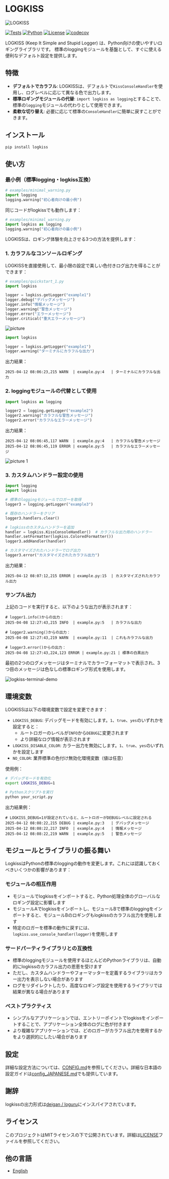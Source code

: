 # LOGKISS

![LOGKISS](https://raw.githubusercontent.com/tkykszk/logkiss/main/docs/logkiss-logo-tiny.png)

[![Tests](https://github.com/tkykszk/logkiss/actions/workflows/test.yml/badge.svg)](https://github.com/tkykszk/logkiss/actions/workflows/test.yml) [![Python](https://img.shields.io/badge/python-3.7%20%7C%203.8%20%7C%203.9%20%7C%203.10%20%7C%203.11%20%7C%203.12%20%7C%203.13-blue)](https://www.python.org/) [![License](https://img.shields.io/badge/License-MIT-blue.svg)](https://opensource.org/licenses/MIT) [![codecov](https://codecov.io/gh/tkykszk/logkiss/branch/main/graph/badge.svg)](https://codecov.io/gh/tkykszk/logkiss)

LOGKISS (Keep It Simple and Stupid Logger) は、Python向けの使いやすいロギングライブラリです。
標準のloggingモジュールを基盤として、すぐに使える便利なデフォルト設定を提供します。

## 特徴

- **デフォルトでカラフル**: LOGKISSは、デフォルトで`KissConsoleHandler`を使用し、ログレベルに応じて異なる色で出力します。
- **標準ロギングモジュールの代替**: `import logkiss as logging`とすることで、標準の`logging`モジュールの代わりとして使用できます。
- **柔軟な切り替え**: 必要に応じて標準の`ConsoleHandler`に簡単に戻すことができます。

## インストール

```bash
pip install logkiss
```

## 使い方

### 最小例（標準logging・logkiss互換）

```python
# examples/minimal_warning.py
import logging
logging.warning("初心者向けの最小例")
```

同じコードがlogkissでも動作します：

```python
# examples/minimal_warning.py
import logkiss as logging
logging.warning("初心者向けの最小例")
```

LOGKISSは、ロギング体験を向上させる3つの方法を提供します：

### 1. カラフルなコンソールロギング

LOGKISSを直接使用して、最小限の設定で美しい色付きログ出力を得ることができます：

```python
# examples/quickstart_1.py
import logkiss

logger = logkiss.getLogger("example1")
logger.debug("デバッグメッセージ")
logger.info("情報メッセージ")
logger.warning("警告メッセージ")
logger.error("エラーメッセージ")
logger.critical("重大エラーメッセージ")
```

![picture](https://raw.githubusercontent.com/tkykszk/logkiss/main/images/1744211555459.png)

```python
import logkiss

logger = logkiss.getLogger("example1")
logger.warning("ターミナルにカラフルな出力")
```

出力結果：

```text
2025-04-12 08:06:23,215 WARN  | example.py:4   | ターミナルにカラフルな出力
```

### 2. loggingモジュールの代替として使用

```python
import logkiss as logging

logger2 = logging.getLogger("example2")
logger2.warning("カラフルな警告メッセージ")
logger2.error("カラフルなエラーメッセージ")
```

出力結果：
```
2025-04-12 08:06:45,117 WARN  | example.py:4   | カラフルな警告メッセージ
2025-04-12 08:06:45,119 ERROR | example.py:5   | カラフルなエラーメッセージ
```

![picture 1](images/1744211946693.png)  

### 3. カスタムハンドラー設定の使用

```python
import logging
import logkiss

# 標準のloggingモジュールでロガーを取得
logger3 = logging.getLogger("example3")

# 既存のハンドラーをクリア
logger3.handlers.clear()

# logkissのカスタムハンドラーを追加
handler = logkiss.KissConsoleHandler()  # カラフルな出力用のハンドラー
handler.setFormatter(logkiss.ColoredFormatter())
logger3.addHandler(handler)

# カスタマイズされたハンドラーでログ出力
logger3.error("カスタマイズされたカラフル出力")
```

出力結果：
```
2025-04-12 08:07:12,215 ERROR | example.py:15  | カスタマイズされたカラフル出力
```

### サンプル出力

上記のコードを実行すると、以下のような出力が表示されます：

```text
# logger1.info()からの出力：
2025-04-08 12:27:43,215 INFO  | example.py:5   | カラフルな出力

# logger2.warning()からの出力：
2025-04-08 12:27:43,219 WARN  | example.py:11  | これもカラフルな出力

# logger3.error()からの出力：
2025-04-08 12:27:43,224,123 ERROR | example.py:21 | 標準の白黒出力
```

最初の2つのログメッセージはターミナルでカラーフォーマットで表示され、3つ目のメッセージは色なしの標準ロギング形式を使用します。

![logkiss-terminal-demo](docs/logkiss-terminal-demo.png)

## 環境変数

LOGKISSは以下の環境変数で設定を変更できます：

- `LOGKISS_DEBUG`: デバッグモードを有効にします。`1`、`true`、`yes`のいずれかを設定すると：
  - ルートロガーのレベルが`INFO`から`DEBUG`に変更されます
  - より詳細なログ情報が表示されます
- `LOGKISS_DISABLE_COLOR`: カラー出力を無効にします。`1`、`true`、`yes`のいずれかを設定します
- `NO_COLOR`: 業界標準の色付け無効化環境変数（値は任意）

使用例：
```bash
# デバッグモードを有効化
export LOGKISS_DEBUG=1

# Pythonスクリプトを実行
python your_script.py
```

出力結果例：
```
# LOGKISS_DEBUG=1が設定されていると、ルートロガーがDEBUGレベルに設定される
2025-04-12 08:08:22,215 DEBUG | example.py:3   | デバッグメッセージ
2025-04-12 08:08:22,217 INFO  | example.py:4   | 情報メッセージ
2025-04-12 08:08:22,219 WARN  | example.py:5   | 警告メッセージ
```

## モジュールとライブラリの振る舞い

LogkissはPythonの標準のloggingの動作を変更します。これには認識しておくべきいくつかの影響があります：

### モジュールの相互作用

- モジュールでlogkissをインポートすると、Python処理全体のグローバルなロギング設定に影響します
- モジュールAでlogkissをインポートし、モジュールBで標準のloggingをインポートすると、モジュールBのロギングもlogkissのカラフル出力を使用します
- 特定のロガーを標準の動作に戻すには、`logkiss.use_console_handler(logger)`を使用します

### サードパーティライブラリとの互換性

- 標準のloggingモジュールを使用するほとんどのPythonライブラリは、自動的にlogkissのカラフル出力の恩恵を受けます
- ただし、カスタムハンドラーやフォーマッターを定義するライブラリはカラー出力を表示しない場合があります
- ログをリダイレクトしたり、高度なロギング設定を使用するライブラリでは結果が異なる場合があります

### ベストプラクティス

- シンプルなアプリケーションでは、エントリーポイントでlogkissをインポートすることで、アプリケーション全体のログに色が付きます
- より複雑なアプリケーションでは、どのロガーがカラフル出力を使用するかをより選択的にしたい場合があります

## 設定

詳細な設定方法については、[CONFIG.md](CONFIG.md)を参照してください。詳細な日本語の設定ガイドは[config_JAPANESE.md](config_JAPANESE.md)でも提供しています。

## 謝辞

logkissの出力形式は[deigan / loguru](https://github.com/Delgan/loguru)にインスパイアされています。

## ライセンス

このプロジェクトはMITライセンスの下で公開されています。詳細は[LICENSE](LICENSE)ファイルを参照してください。

## 他の言語

- [English](README.md)
